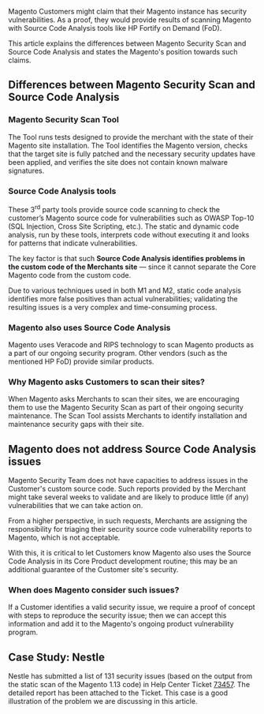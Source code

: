Magento Customers might claim that their Magento instance has security vulnerabilities. As a proof, they would provide results of scanning Magento with Source Code Analysis tools like HP Fortify on Demand (FoD).

This article explains the differences&nbsp;between Magento Security Scan and Source Code Analysis and states the Magento's position towards such claims.

## Differences&nbsp;between Magento Security Scan and Source Code Analysis

### Magento Security Scan&nbsp;Tool

The Tool runs tests designed to provide the merchant with the state of their Magento site installation. The&nbsp;Tool identifies the Magento version, checks that the target site is fully patched and the necessary security updates have been applied, and verifies the site does not contain known malware signatures.

### Source Code Analysis tools

These 3<sup>rd</sup> party tools provide source code scanning to check the customer’s Magento source code for vulnerabilities such as OWASP Top-10 (SQL Injection, Cross Site Scripting, etc.). The static and dynamic code analysis, run by these tools, interprets code without executing it and looks for patterns that indicate vulnerabilities.

The key factor is that such __Source Code Analysis identifies problems in the custom code of the Merchants site__ — since it cannot separate the Core Magento code from the custom code.

Due to various techniques used in both M1 and M2, static code analysis identifies more false positives than actual vulnerabilities; validating the resulting issues is a very complex and time-consuming process.

### Magento also uses Source Code Analysis

Magento uses Veracode and RIPS technology to scan Magento products as a part of our ongoing security program. Other vendors (such as the mentioned HP FoD) provide similar products.

### Why Magento asks Customers to scan their sites?

When Magento asks Merchants to scan their sites, we are encouraging them to use the Magento Security Scan as part of their ongoing security maintenance. The Scan Tool assists Merchants to identify installation and maintenance security gaps with their site.

## Magento does not address Source Code Analysis issues

Magento Security Team does not have capacities to address issues in the Customer's custom source code.&nbsp;Such reports provided by the Merchant might take several weeks to validate and are likely to produce little (if any) vulnerabilities that we can take action on.

From a higher perspective, in such requests, Merchants are assigning the responsibility for triaging their security source code vulnerability reports to Magento, which is not acceptable.

With this, it is critical to let Customers know Magento also uses the Source Code Analysis in its Core Product development routine; this may be an additional guarantee of the Customer site's security.

### When does Magento consider such issues?

If a Customer identifies a valid security issue, we require a proof of concept with steps to reproduce the security issue; then we can accept this information and add it to the Magento's ongoing product vulnerability program.

## Case Study: Nestle

Nestle has submitted a list of 131 security issues (based on the output from the static scan of the Magento 1.13 code) in Help Center Ticket [73457](https://support.magento.com/agent/tickets/73457). The detailed report has been attached to the Ticket. This case is a good illustration of the problem we are discussing in this article.